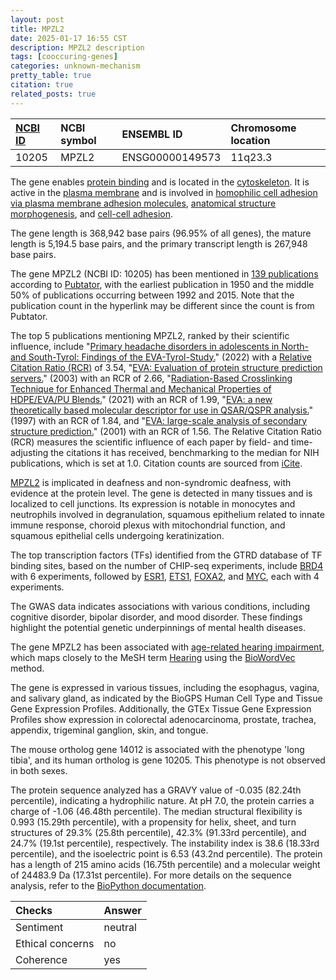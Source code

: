 ```yaml
---
layout: post
title: MPZL2
date: 2025-01-17 16:55 CST
description: MPZL2 description
tags: [cooccuring-genes]
categories: unknown-mechanism
pretty_table: true
citation: true
related_posts: true
---
```




| [NCBI ID](https://www.ncbi.nlm.nih.gov/gene/10205) | NCBI symbol | ENSEMBL ID | Chromosome location |
| :-------- | :------- | :-------- | :------- |
| 10205  | MPZL2 | ENSG00000149573 | 11q23.3 |



The gene enables [protein binding](https://amigo.geneontology.org/amigo/term/GO:0005515) and is located in the [cytoskeleton](https://amigo.geneontology.org/amigo/term/GO:0005856). It is active in the [plasma membrane](https://amigo.geneontology.org/amigo/term/GO:0005886) and is involved in [homophilic cell adhesion via plasma membrane adhesion molecules](https://amigo.geneontology.org/amigo/term/GO:0007156), [anatomical structure morphogenesis](https://amigo.geneontology.org/amigo/term/GO:0009653), and [cell-cell adhesion](https://amigo.geneontology.org/amigo/term/GO:0098609).


The gene length is 368,942 base pairs (96.95% of all genes), the mature length is 5,194.5 base pairs, and the primary transcript length is 267,948 base pairs.


The gene MPZL2 (NCBI ID: 10205) has been mentioned in [139 publications](https://pubmed.ncbi.nlm.nih.gov/?term=%22MPZL2%22) according to [Pubtator](https://academic.oup.com/nar/article/47/W1/W587/5494727), with the earliest publication in 1950 and the middle 50% of publications occurring between 1992 and 2015. Note that the publication count in the hyperlink may be different since the count is from Pubtator.


The top 5 publications mentioning MPZL2, ranked by their scientific influence, include "[Primary headache disorders in adolescents in North- and South-Tyrol: Findings of the EVA-Tyrol-Study.](https://pubmed.ncbi.nlm.nih.gov/35331020)" (2022) with a [Relative Citation Ratio (RCR)](https://journals.plos.org/plosbiology/article?id=10.1371/journal.pbio.1002541) of 3.54, "[EVA: Evaluation of protein structure prediction servers.](https://pubmed.ncbi.nlm.nih.gov/12824315)" (2003) with an RCR of 2.66, "[Radiation-Based Crosslinking Technique for Enhanced Thermal and Mechanical Properties of HDPE/EVA/PU Blends.](https://pubmed.ncbi.nlm.nih.gov/34451369)" (2021) with an RCR of 1.99, "[EVA: a new theoretically based molecular descriptor for use in QSAR/QSPR analysis.](https://pubmed.ncbi.nlm.nih.gov/9089432)" (1997) with an RCR of 1.84, and "[EVA: large-scale analysis of secondary structure prediction.](https://pubmed.ncbi.nlm.nih.gov/11835497)" (2001) with an RCR of 1.56. The Relative Citation Ratio (RCR) measures the scientific influence of each paper by field- and time-adjusting the citations it has received, benchmarking to the median for NIH publications, which is set at 1.0. Citation counts are sourced from [iCite](https://icite.od.nih.gov).


[MPZL2](https://www.proteinatlas.org/ENSG00000149573-MPZL2) is implicated in deafness and non-syndromic deafness, with evidence at the protein level. The gene is detected in many tissues and is localized to cell junctions. Its expression is notable in monocytes and neutrophils involved in degranulation, squamous epithelium related to innate immune response, choroid plexus with mitochondrial function, and squamous epithelial cells undergoing keratinization.


The top transcription factors (TFs) identified from the GTRD database of TF binding sites, based on the number of CHIP-seq experiments, include [BRD4](https://www.ncbi.nlm.nih.gov/gene/23476) with 6 experiments, followed by [ESR1](https://www.ncbi.nlm.nih.gov/gene/2099), [ETS1](https://www.ncbi.nlm.nih.gov/gene/2113), [FOXA2](https://www.ncbi.nlm.nih.gov/gene/3170), and [MYC](https://www.ncbi.nlm.nih.gov/gene/4609), each with 4 experiments.



The GWAS data indicates associations with various conditions, including cognitive disorder, bipolar disorder, and mood disorder. These findings highlight the potential genetic underpinnings of mental health diseases.


The gene MPZL2 has been associated with [age-related hearing impairment](https://pubmed.ncbi.nlm.nih.gov/34108613), which maps closely to the MeSH term [Hearing](https://meshb.nlm.nih.gov/record/ui?ui=D006309) using the [BioWordVec](https://www.nature.com/articles/s41597-019-0055-0) method.


The gene is expressed in various tissues, including the esophagus, vagina, and salivary gland, as indicated by the BioGPS Human Cell Type and Tissue Gene Expression Profiles. Additionally, the GTEx Tissue Gene Expression Profiles show expression in colorectal adenocarcinoma, prostate, trachea, appendix, trigeminal ganglion, skin, and tongue.



The mouse ortholog gene 14012 is associated with the phenotype 'long tibia', and its human ortholog is gene 10205. This phenotype is not observed in both sexes.


The protein sequence analyzed has a GRAVY value of -0.035 (82.24th percentile), indicating a hydrophilic nature. At pH 7.0, the protein carries a charge of -1.06 (46.48th percentile). The median structural flexibility is 0.993 (15.29th percentile), with a propensity for helix, sheet, and turn structures of 29.3% (25.8th percentile), 42.3% (91.33rd percentile), and 24.7% (19.1st percentile), respectively. The instability index is 38.6 (18.33rd percentile), and the isoelectric point is 6.53 (43.2nd percentile). The protein has a length of 215 amino acids (16.75th percentile) and a molecular weight of 24483.9 Da (17.31st percentile). For more details on the sequence analysis, refer to the [BioPython documentation](https://biopython.org/docs/1.75/api/Bio.SeqUtils.ProtParam.html).





| Checks    | Answer |
| :-------- | :------- |
| Sentiment  | neutral   |
| Ethical concerns | no     |
| Coherence    | yes    |